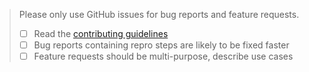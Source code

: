 > Please only use GitHub issues for bug reports and feature requests.
>
> - [ ] Read the [contributing guidelines][contrib]
> - [ ] Bug reports containing repro steps are likely to be fixed faster
> - [ ] Feature requests should be multi-purpose, describe use cases

[contrib]: https://github.com/toofff/dragula/blob/master/.github/CONTRIBUTING.md
